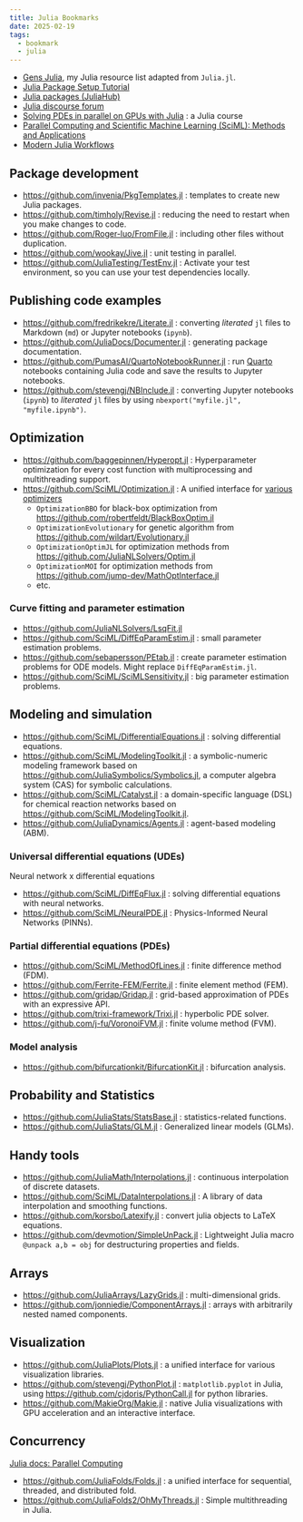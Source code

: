 ```yaml
---
title: Julia Bookmarks
date: 2025-02-19
tags:
  - bookmark
  - julia
---
```


- [Gens Julia](https://gensjulia.pages.dev/), my Julia resource list adapted from `Julia.jl`.
- [Julia Package Setup Tutorial](https://bjack205.github.io/tutorial/2021/07/16/julia_package_setup.html)
- [Julia packages (JuliaHub)](https://juliahub.com/ui/Packages)
- [Julia discourse forum](https://discourse.julialang.org/)
- [Solving PDEs in parallel on GPUs with Julia](https://pde-on-gpu.vaw.ethz.ch/) : a Julia course
- [Parallel Computing and Scientific Machine Learning (SciML): Methods and Applications](https://book.sciml.ai/)
- [Modern Julia Workflows](https://modernjuliaworkflows.github.io/)

## Package development

- https://github.com/invenia/PkgTemplates.jl : templates to create new Julia packages.
- https://github.com/timholy/Revise.jl : reducing the need to restart when you make changes to code.
- https://github.com/Roger-luo/FromFile.jl : including other files without duplication.
- https://github.com/wookay/Jive.jl : unit testing in parallel.
- https://github.com/JuliaTesting/TestEnv.jl : Activate your test environment, so you can use your test dependencies locally.

## Publishing code examples

- https://github.com/fredrikekre/Literate.jl : converting _literated_ `jl` files to Markdown (`md`) or Jupyter notebooks (`ipynb`).
- https://github.com/JuliaDocs/Documenter.jl : generating package documentation.
- https://github.com/PumasAI/QuartoNotebookRunner.jl : run [Quarto](https://quarto.org/) notebooks containing Julia code and save the results to Jupyter notebooks.
- https://github.com/stevengj/NBInclude.jl : converting Jupyter notebooks (`ipynb`) to _literated_ `jl` files by using `nbexport("myfile.jl", "myfile.ipynb")`.

## Optimization

- https://github.com/baggepinnen/Hyperopt.jl : Hyperparameter optimization for every cost function with multiprocessing and multithreading support.
- https://github.com/SciML/Optimization.jl : A unified interface for [various optimizers](https://docs.sciml.ai/Optimization/stable/#Overview-of-the-Optimizers)
    - `OptimizationBBO` for black-box optimization from https://github.com/robertfeldt/BlackBoxOptim.jl
    - `OptimizationEvolutionary` for genetic algorithm from https://github.com/wildart/Evolutionary.jl
    - `OptimizationOptimJL` for optimization methods from https://github.com/JuliaNLSolvers/Optim.jl
    - `OptimizationMOI` for optimization methods from https://github.com/jump-dev/MathOptInterface.jl
    - etc.

### Curve fitting and parameter estimation

- https://github.com/JuliaNLSolvers/LsqFit.jl
- https://github.com/SciML/DiffEqParamEstim.jl : small parameter estimation problems.
- https://github.com/sebapersson/PEtab.jl : create parameter estimation problems for ODE models. Might replace `DiffEqParamEstim.jl`.
- https://github.com/SciML/SciMLSensitivity.jl : big parameter estimation problems.

## Modeling and simulation

- https://github.com/SciML/DifferentialEquations.jl : solving differential equations.
- https://github.com/SciML/ModelingToolkit.jl : a symbolic-numeric modeling framework based on https://github.com/JuliaSymbolics/Symbolics.jl, a computer algebra system (CAS) for symbolic calculations.
- https://github.com/SciML/Catalyst.jl : a domain-specific language (DSL) for chemical reaction networks based on https://github.com/SciML/ModelingToolkit.jl.
- https://github.com/JuliaDynamics/Agents.jl : agent-based modeling (ABM).

### Universal differential equations (UDEs)

Neural network x differential equations

- https://github.com/SciML/DiffEqFlux.jl : solving differential equations with neural networks.
- https://github.com/SciML/NeuralPDE.jl : Physics-Informed Neural Networks (PINNs).

### Partial differential equations (PDEs)

- https://github.com/SciML/MethodOfLines.jl : finite difference method (FDM).
- https://github.com/Ferrite-FEM/Ferrite.jl : finite element method (FEM).
- https://github.com/gridap/Gridap.jl : grid-based approximation of PDEs with an expressive API.
- https://github.com/trixi-framework/Trixi.jl : hyperbolic PDE solver.
- https://github.com/j-fu/VoronoiFVM.jl : finite volume method (FVM).

### Model analysis

- https://github.com/bifurcationkit/BifurcationKit.jl : bifurcation analysis.

## Probability and Statistics

- https://github.com/JuliaStats/StatsBase.jl : statistics-related functions.
- https://github.com/JuliaStats/GLM.jl : Generalized linear models (GLMs).

## Handy tools

- https://github.com/JuliaMath/Interpolations.jl : continuous interpolation of discrete datasets.
- https://github.com/SciML/DataInterpolations.jl : A library of data interpolation and smoothing functions.
- https://github.com/korsbo/Latexify.jl : convert julia objects to LaTeX equations.
- https://github.com/devmotion/SimpleUnPack.jl : Lightweight Julia macro `@unpack a,b = obj` for destructuring properties and fields.

## Arrays

- https://github.com/JuliaArrays/LazyGrids.jl : multi-dimensional grids.
- https://github.com/jonniedie/ComponentArrays.jl : arrays with arbitrarily nested named components.

## Visualization

- https://github.com/JuliaPlots/Plots.jl : a unified interface for various visualization libraries.
- https://github.com/stevengj/PythonPlot.jl : `matplotlib.pyplot` in Julia, using https://github.com/cjdoris/PythonCall.jl for python libraries.
- https://github.com/MakieOrg/Makie.jl : native Julia visualizations with GPU acceleration and an interactive interface.

## Concurrency

[Julia docs: Parallel Computing](https://docs.julialang.org/en/v1/manual/parallel-computing/)

- https://github.com/JuliaFolds/Folds.jl : a unified interface for sequential, threaded, and distributed fold.
- https://github.com/JuliaFolds2/OhMyThreads.jl : Simple multithreading in Julia.
